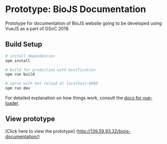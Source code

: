 # Prototype: BioJS Documentation
Prototype for documentation of BioJS website going to be developed using VueJS as a part of GSoC 2018.

## Build Setup
``` bash
# install dependencies
npm install

# build for production with minification
npm run build

# serve with hot reload at localhost:8080
npm run dev
```
For detailed explanation on how things work, consult the [docs for vue-loader](http://vuejs.github.io/vue-loader).

## View prototype
[Click here to view the prototype] (http://139.59.93.32/biojs-documentation/)
